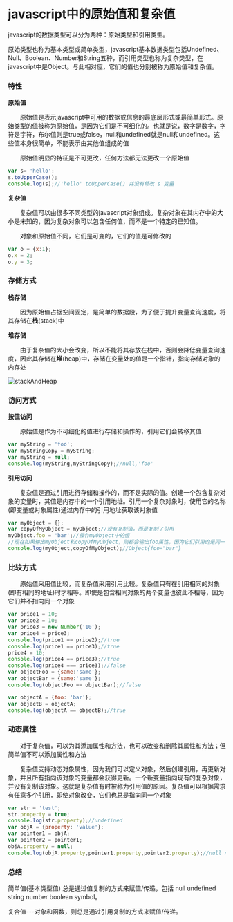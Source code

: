 

# javascript中的原始值和复杂值

javascript的数据类型可以分为两种：原始类型和引用类型。

原始类型也称为基本类型或简单类型，javascript基本数据类型包括Undefined、Null、Boolean、Number和String五种，而引用类型也称为复杂类型，在javascript中是Object。与此相对应，它们的值也分别被称为原始值和复杂值。 

### 特性

**原始值**

　　原始值是表示javascript中可用的数据或信息的最底层形式或最简单形式。原始类型的值被称为原始值，是因为它们是不可细化的。也就是说，数字是数字，字符是字符，布尔值则是true或false，null和undefined就是null和undefined。这些值本身很简单，不能表示由其他值组成的值

　　原始值明显的特征是不可更改，任何方法都无法更改一个原始值

```javascript
var s= 'hello';
s.toUpperCase();
console.log(s);//'hello' toUpperCase() 并没有修改 s 变量
```

**复杂值**

　　复杂值可以由很多不同类型的javascript对象组成。复杂对象在其内存中的大小是未知的，因为复杂对象可以包含任何值，而不是一个特定的已知值。

　　对象和原始值不同，它们是可变的，它们的值是可修改的

```javascript
var o = {x:1};
o.x = 2;
o.y = 3;
```

 

### 存储方式

**栈存储**

　　因为原始值占据空间固定，是简单的数据段，为了便于提升变量查询速度，将其存储在**栈**(stack)中

**堆存储**

　　由于复杂值的大小会改变，所以不能将其存放在栈中，否则会降低变量查询速度，因此其存储在**堆**(heap)中，存储在变量处的值是一个指针，指向存储对象的内存处

![stackAndHeap](https://pic.xiaohuochai.site/blog/JS_ECMA_grammer_stackAndHeap.gif)

### 访问方式

**按值访问**

　　原始值是作为不可细化的值进行存储和操作的，引用它们会转移其值

```javascript
var myString = 'foo';
var myStringCopy = myString;
var myString = null;
console.log(myString,myStringCopy);//null,'foo'
```

**引用访问**

　　复杂值是通过引用进行存储和操作的，而不是实际的值。创建一个包含复杂对象的变量时，其值是内存中的一个引用地址。引用一个复杂对象时，使用它的名称(即变量或对象属性)通过内存中的引用地址获取该对象值

```javascript
var myObject = {};
var copyOfMyObject = myObject;//没有复制值，而是复制了引用
myObject.foo = 'bar';//操作myObject中的值
//现在如果输出myObject和copyOfMyObject，则都会输出foo属性，因为它们引用的是同一个对象
console.log(myObject,copyOfMyObject);//Object{foo="bar"}
```

 

### 比较方式

　　原始值采用值比较，而复杂值采用引用比较。复杂值只有在引用相同的对象(即有相同的地址)时才相等。即使是包含相同对象的两个变量也彼此不相等，因为它们并不指向同一个对象

```javascript
var price1 = 10;
var price2 = 10;
var price3 = new Number('10');
var price4 = price3;
console.log(price1 == price2);//true
console.log(price1 == price3);//true
price4 = 10;
console.log(price4 == price3);//true
console.log(price4 === price3);//false
var objectFoo = {same:'same'};
var objectBar = {same:'same'};
console.log(objectFoo == objectBar);//false

var objectA = {foo: 'bar'};
var objectB = objectA;
console.log(objectA == objectB);//true
```

 

### 动态属性

　　对于复杂值，可以为其添加属性和方法，也可以改变和删除其属性和方法；但简单值不可以添加属性和方法

　　复杂值支持动态对象属性，因为我们可以定义对象，然后创建引用，再更新对象，并且所有指向该对象的变量都会获得更新。一个新变量指向现有的复杂对象，并没有复制该对象。这就是复杂值有时被称为引用值的原因。复杂值可以根据需求有任意多个引用，即使对象改变，它们也总是指向同一个对象

```javascript
var str = 'test';
str.property = true;
console.log(str.property);//undefined　
var objA = {property: 'value'};
var pointer1 = objA;
var pointer2 = pointer1;
objA.property = null;
console.log(objA.property,pointer1.property,pointer2.property);//null null null
```



### 总结

简单值(基本类型值) 总是通过值复制的方式来赋值/传递，包括 null undefined string number boolean symbol。

复合值---对象和函数，则总是通过引用复制的方式来赋值/传递。